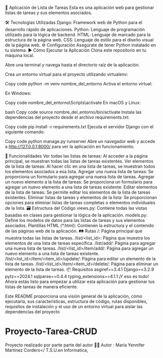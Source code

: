 🚀 Aplicación de Lista de Tareas
Esta es una aplicación web para gestionar listas de tareas y sus elementos asociados.

🛠️ Tecnologías Utilizadas
Django: Framework web de Python para el desarrollo rápido de aplicaciones.
Python: Lenguaje de programación utilizado para la lógica de backend.
HTML: Lenguaje de marcado para la estructura de la página web.
CSS: Lenguaje de estilo para el diseño visual de la página web.
⚙️ Configuración
Asegúrate de tener Python instalado en tu sistema.
▶️ Cómo Ejecutar la Aplicación
Clona este repositorio en tu máquina local.

Abre una terminal y navega hasta el directorio raíz de la aplicación.

Crea un entorno virtual para el proyecto utilizando virtualenv:

Copy code
python -m venv nombre_del_entorno
Activa el entorno virtual:

En Windows:

Copy code
nombre_del_entorno\Scripts\activate
En macOS y Linux:

bash
Copy code
source nombre_del_entorno/bin/activate
Instala las dependencias del proyecto desde el archivo requirements.txt:

Copy code
pip install -r requirements.txt
Ejecuta el servidor Django con el siguiente comando:

Copy code
python manage.py runserver
Abre un navegador web y accede a http://127.0.0.1:8000/ para ver la aplicación en funcionamiento.

📝 Funcionalidades
Ver todas las listas de tareas: Al acceder a la página principal, se muestran todas las listas de tareas existentes.
Ver elementos de la lista de tareas: Al hacer clic en una lista de tareas, se muestran todos los elementos asociados a esa lista.
Agregar una nueva lista de tareas: Se proporciona un formulario para agregar una nueva lista de tareas.
Agregar un nuevo elemento a la lista de tareas: Se proporciona un formulario para agregar un nuevo elemento a una lista de tareas existente.
Editar elementos de la lista de tareas: Se permite editar los elementos de la lista de tareas existentes.
Eliminar listas de tareas y elementos de la lista: Se proporcionan opciones para eliminar listas de tareas completas o elementos individuales de la lista.
🗃️ Estructura del Código
views.py: Contiene todas las vistas basadas en clases para gestionar la lógica de la aplicación.
models.py: Define los modelos de datos para las listas de tareas y sus elementos asociados.
Plantillas HTML (*.html): Contienen la estructura y el contenido de las páginas web de la aplicación.
🛤️ Rutas
/: Página principal que muestra todas las listas de tareas.
/list/<list_id>: Página que muestra los elementos de una lista de tareas específica.
/list/add/: Página para agregar una nueva lista de tareas.
/list/<list_id>/item/add/: Página para agregar un nuevo elemento a una lista de tareas existente.
/list/<list_id>/item/<item_id>/update/: Página para editar un elemento de la lista de tareas.
/list/<list_id>/item/<item_id>/delete/: Página para eliminar un elemento de la lista de tareas.
📦 Requisitos
asgiref==3.4.1
Django==3.2.9
pytz==2024.1
sqlparse==0.4.4
typing_extensions==4.1.1
¡Y eso es todo! Ahora estás listo para empezar a utilizar esta aplicación para gestionar tus listas de tareas de manera eficiente.

Este README proporciona una visión general de la aplicación, cómo ejecutarla, sus características, estructura de código, rutas disponibles, requisitos de instalación y el uso de un entorno virtual para aislar las dependencias del proyecto
# Proyecto-Tarea-CRUD
Proyecto realizado por parte  parte del autor
👨‍💻 Autor :
Maria Yennifer Martinez Cordero</
T.S.U.en Informatica,
